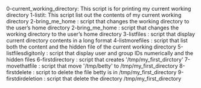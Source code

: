 0-current_working_directory: This script is for printing my current working directory
1-listit: This script list out the contents of my current working directory
2-bring_me_home : script that changes the working directory to the user’s home directory
2-bring_me_home : script that changes the working directory to the user’s home directory
3-listfiles : script that display current directory contents in a long format
4-listmorefiles : script that list both the content and the hidden file of the current working directory
5-listfilesdigitonly : script that display user and group IDs numerically and the hidden files
6-firstdirectory : script that creates '/tmp/my_first_dirctory'
7-movethatfile : script that move '/tmp/betty' to /tmp/my_first_directory
8-firstdelete : script to delete the file betty is in /tmp/my_first_directory
9-firstdirdeletion : script that delete the directory /tmp/my_first_directory
